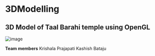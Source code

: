 # 3DModelling

## 3D Model of Taal Barahi temple using OpenGL

![image](https://github.com/Bataju/3DModelling/assets/83525214/250ba1d3-64d4-4396-9e43-4d82e257a5eb)

**Team members**
Krishala Prajapati
Kashish Bataju
